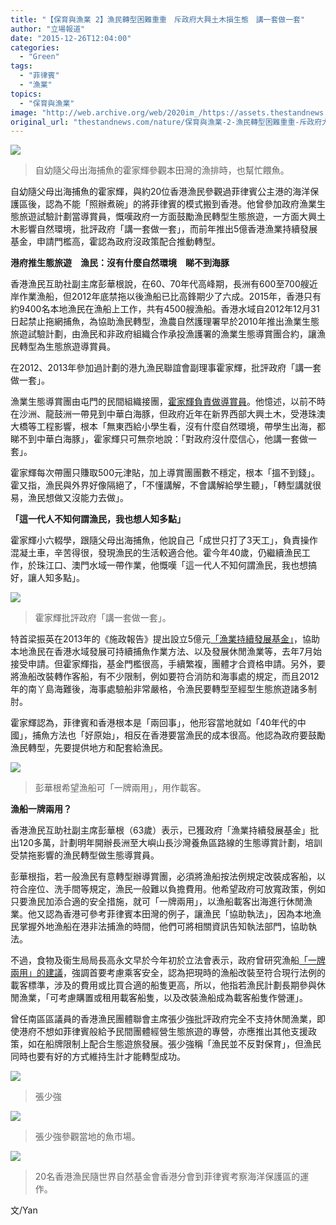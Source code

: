 ```yaml
---
title: "【保育與漁業 2】漁民轉型困難重重　斥政府大興土木損生態　講一套做一套"
author: "立場報道"
date: "2015-12-26T12:04:00"
categories:
  - "Green"
tags:
  - "菲律賓"
  - "漁業"
topics:
  - "保育與漁業"
image: "http://web.archive.org/web/2020im_/https://assets.thestandnews.com/media/photos/E69CACE794B0E781A32028529_TFU3s_nJJRi.png"
original_url: "thestandnews.com/nature/保育與漁業-2-漁民轉型困難重重-斥政府大興土木損生態-講一套做一套"
---
```

![](http://web.archive.org/web/2020im_/https://assets.thestandnews.com/media/photos/E69CACE794B0E781A32028529_TFU3s_nJJRi.png)
> 自幼隨父母出海捕魚的霍家輝參觀本田灣的漁排時，也幫忙餵魚。

自幼隨父母出海捕魚的霍家輝，與約20位香港漁民參觀過菲律賓公主港的海洋保護區後，認為不能「照辦煮碗」的將菲律賓的模式搬到香港。他曾參加政府漁業生態旅遊試驗計劃當導賞員，慨嘆政府一方面鼓勵漁民轉型生態旅遊，一方面大興土木影響自然環境，批評政府「講一套做一套」，而前年推出5億香港漁業持續發展基金，申請門檻高，霍認為政府沒政策配合推動轉型。

**港府推生態旅遊　漁民：沒有什麼自然環境　睇不到海豚**

香港漁民互助社副主席彭華根說，在60、70年代高峰期，長洲有600至700艘近岸作業漁船，但2012年底禁拖以後漁船已比高鋒期少了六成。2015年，香港只有約9400名本地漁民在漁船上工作，共有4500艘漁船。香港水域自2012年12月31日起禁止拖網捕魚，為協助漁民轉型，漁農自然護理署早於2010年推出漁業生態旅遊試驗計劃，由漁民和非政府組織合作承投漁護署的漁業生態導賞團合約，讓漁民轉型為生態旅遊導賞員。

在2012、2013年參加過計劃的港九漁民聯誼會副理事霍家輝，批評政府「講一套做一套」。

漁業生態導賞團由屯門的民間組織接團，[霍家輝負責做導賞員](http://web.archive.org/web/20210917120636/http://archive.news.gov.hk/tc/categories/health/html/2013/02/20130201_153620.shtml)。他憶述，以前不時在沙洲、龍鼓洲一帶見到中華白海豚，但政府近年在新界西部大興土木，受港珠澳大橋等工程影響，根本「無東西給小學生看，沒有什麼自然環境，帶學生出海，都睇不到中華白海豚」，霍家輝只可無奈地說：「對政府沒什麼信心，他講一套做一套」。

霍家輝每次帶團只賺取500元津貼，加上導賞團團數不穩定，根本「搵不到錢」。霍又指，漁民與外界好像隔絕了，「不懂講解，不會講解給學生聽」，「轉型講就很易，漁民想做又沒能力去做」。

**「這一代人不知何謂漁民，我也想人知多點」**

霍家輝小六輟學，跟隨父母出海捕魚，他說自己「成世只打了3天工」，負責操作混凝土車，辛苦得很，發現漁民的生活較適合他。霍今年40歲，仍繼續漁民工作，於珠江口、澳門水域一帶作業，他慨嘆「這一代人不知何謂漁民，我也想搞好，讓人知多點」。

![](http://web.archive.org/web/2020im_/https://assets.thestandnews.com/media/photos/E69CACE794B0E781A32028629_9RQ17_W8kfq.png)
> 霍家輝批評政府「講一套做一套」。

特首梁振英在2013年的《施政報告》提出設立5億元[「漁業持續發展基金」](http://web.archive.org/web/20210917120636/http://www.policyaddress.gov.hk/2013/chi/p146.html)，協助本地漁民在香港水域發展可持續捕魚作業方法、以及發展休閒漁業等，去年7月始接受申請。但霍家輝指，基金門檻很高，手續繁複，團體才合資格申請。另外，要將漁船改裝轉作客船，有不少限制，例如要符合消防和海事處的規定，而且2012年的南丫島海難後，海事處驗船非常嚴格，令漁民要轉型至經型生態旅遊諸多制肘。

霍家輝認為，菲律賓和香港根本是「兩回事」，他形容當地就如「40年代的中國」，捕魚方法也「好原始」，相反在香港要當漁民的成本很高。他認為政府要鼓勵漁民轉型，先要提供地方和配套給漁民。

![](http://web.archive.org/web/2020im_/https://assets.thestandnews.com/media/photos/E69CACE794B0E781A32028829_Uu1K3.JPG)
> 彭華根希望漁船可「一牌兩用」，用作載客。

**漁船一牌兩用？**

香港漁民互助社副主席彭華根（63歲）表示，已獲政府「漁業持續發展基金」批出120多萬，計劃明年開辦長洲至大嶼山長沙灣養魚區路線的生態導賞計劃，培訓受禁拖影響的漁民轉型做生態導賞員。

彭華根指，若一般漁民有意轉型辦導賞團，必須將漁船按法例規定改裝成客船，以符合座位、洗手間等規定，漁民一般難以負擔費用。他希望政府可放寬政策，例如只要漁民加添合適的安全措施，就可「一牌兩用」，以漁船載客出海進行休閒漁業。他又認為香港可參考菲律賓本田灣的例子，讓漁民「協助執法」，因為本地漁民掌握外地漁船在港非法捕漁的時間，他們可將相關資訊告知執法部門，協助執法。

不過，食物及衞生局局長高永文早於今年初於立法會表示，政府曾研究漁船[「一牌兩用」的建議](http://web.archive.org/web/20210917120636/http://www.fhb.gov.hk/cn/press_and_publications/speech/2015/sp150128.htm)，強調首要考慮乘客安全，認為把現時的漁船改裝至符合現行法例的載客標準，涉及的費用或比買合適的船隻更高，所以，他指若漁民計劃長期參與休閒漁業，「可考慮購置或租用載客船隻，以及改裝漁船成為載客船隻作營運」。

曾任南區區議員的香港漁民團體聯會主席張少強批評政府完全不支持休閒漁業，即使港府不想如菲律賓般給予民間團體經營生態旅遊的專營，亦應推出其他支援政策，如在船牌限制上配合生態遊旅發展。張少強稱「漁民並不反對保育」，但漁民同時也要有好的方式維持生計才能轉型成功。

![](http://web.archive.org/web/2020im_/https://assets.thestandnews.com/media/photos/E69CACE794B0E781A32028729_Lzvs0_Us7DV.png)
> 張少強

![](http://web.archive.org/web/2020im_/https://assets.thestandnews.com/media/photos/E69CACE794B0E781A3_6zZi1_DebdY.png)
> 張少強參觀當地的魚市場。

![](http://web.archive.org/web/2020im_/https://assets.thestandnews.com/media/photos/E69CACE794B0E781A3E59088E785A7_lpj0K_6cdAL.png)
> 20名香港漁民隨世界自然基金會香港分會到菲律賓考察海洋保護區的運作。

文/Yan